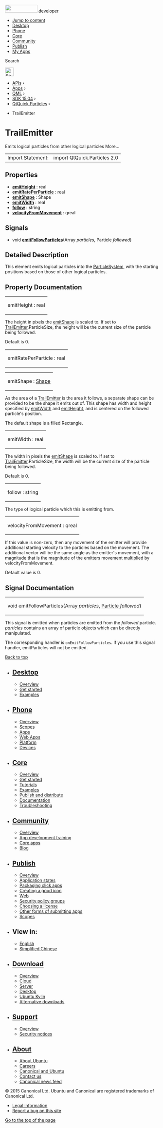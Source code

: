 <a href="https://developer.ubuntu.com/" class="logo-ubuntu"><img src="https://developer.ubuntu.com/assets/sites/ubuntu/latest/u/img/logos/logo-ubuntu-orange.svg" width="106" height="25" /> <span>developer</span></a>

-   [Jump to content](index.html#main-content)
-   [Desktop](https://developer.ubuntu.com/en/desktop/)
-   [Phone](https://developer.ubuntu.com/en/phone/)
-   [Core](https://developer.ubuntu.com/core)
-   [Community](https://developer.ubuntu.com/en/community/)
-   [Publish](https://developer.ubuntu.com/en/publish/)
-   [My Apps](https://myapps.developer.ubuntu.com/)

Search

<img src="https://developer.ubuntu.com/assets/sites/ubuntu/latest/u/img/search-white.svg" alt="Search" height="28" />

-   [APIs](../../../../index.html) ›
-   [Apps](../../../index.html) ›
-   [QML](../../index.html) ›
-   [SDK 15.04](../index.html) ›
-   [QtQuick.Particles](../QtQuick.Particles/index.html) ›

<!-- -->

-   TrailEmitter

TrailEmitter
============

<span class="subtitle"></span>
Emits logical particles from other logical particles More...

|                   |                              |
|-------------------|------------------------------|
| Import Statement: | import QtQuick.Particles 2.0 |

<span id="properties"></span>
Properties
----------

-   ****[emitHeight](index.html#emitHeight-prop)**** : real
-   ****[emitRatePerParticle](index.html#emitRatePerParticle-prop)**** : real
-   ****[emitShape](index.html#emitShape-prop)**** : Shape
-   ****[emitWidth](index.html#emitWidth-prop)**** : real
-   ****[follow](index.html#follow-prop)**** : string
-   ****[velocityFromMovement](index.html#velocityFromMovement-prop)**** : qreal

<span id="signals"></span>
Signals
-------

-   void ****[emitFollowParticles](index.html#emitFollowParticles-signal)****(Array *particles*, Particle *followed*)

<span id="details"></span>
Detailed Description
--------------------

This element emits logical particles into the [ParticleSystem](../QtQuick.Particles.ParticleSystem/index.html), with the starting positions based on those of other logical particles.

Property Documentation
----------------------

<table>
<colgroup>
<col width="100%" />
</colgroup>
<tbody>
<tr class="odd">
<td><p><span id="emitHeight-prop"></span><span class="name">emitHeight</span> : <span class="type">real</span></p></td>
</tr>
</tbody>
</table>

The height in pixels the [emitShape](index.html#emitShape-prop) is scaled to. If set to [TrailEmitter](index.html).ParticleSize, the height will be the current size of the particle being followed.

Default is 0.

<table>
<colgroup>
<col width="100%" />
</colgroup>
<tbody>
<tr class="odd">
<td><p><span id="emitRatePerParticle-prop"></span><span class="name">emitRatePerParticle</span> : <span class="type">real</span></p></td>
</tr>
</tbody>
</table>

<table>
<colgroup>
<col width="100%" />
</colgroup>
<tbody>
<tr class="odd">
<td><p><span id="emitShape-prop"></span><span class="name">emitShape</span> : <span class="type"><a href="../QtQuick.Particles.Shape/index.html">Shape</a></span></p></td>
</tr>
</tbody>
</table>

As the area of a [TrailEmitter](index.html) is the area it follows, a separate shape can be provided to be the shape it emits out of. This shape has width and height specified by [emitWidth](index.html#emitWidth-prop) and [emitHeight](index.html#emitHeight-prop), and is centered on the followed particle's position.

The default shape is a filled Rectangle.

<table>
<colgroup>
<col width="100%" />
</colgroup>
<tbody>
<tr class="odd">
<td><p><span id="emitWidth-prop"></span><span class="name">emitWidth</span> : <span class="type">real</span></p></td>
</tr>
</tbody>
</table>

The width in pixels the [emitShape](index.html#emitShape-prop) is scaled to. If set to [TrailEmitter](index.html).ParticleSize, the width will be the current size of the particle being followed.

Default is 0.

<table>
<colgroup>
<col width="100%" />
</colgroup>
<tbody>
<tr class="odd">
<td><p><span id="follow-prop"></span><span class="name">follow</span> : <span class="type">string</span></p></td>
</tr>
</tbody>
</table>

The type of logical particle which this is emitting from.

<table>
<colgroup>
<col width="100%" />
</colgroup>
<tbody>
<tr class="odd">
<td><p><span id="velocityFromMovement-prop"></span><span class="name">velocityFromMovement</span> : <span class="type">qreal</span></p></td>
</tr>
</tbody>
</table>

If this value is non-zero, then any movement of the emitter will provide additional starting velocity to the particles based on the movement. The additional vector will be the same angle as the emitter's movement, with a magnitude that is the magnitude of the emitters movement multiplied by velocityFromMovement.

Default value is 0.

Signal Documentation
--------------------

<table>
<colgroup>
<col width="100%" />
</colgroup>
<tbody>
<tr class="odd">
<td><p><span id="emitFollowParticles-signal"></span><span class="type">void</span> <span class="name">emitFollowParticles</span>(<span class="type">Array</span> <em>particles</em>, <span class="type"><a href="../QtQuick.Particles.Particle/index.html">Particle</a></span> <em>followed</em>)</p></td>
</tr>
</tbody>
</table>

This signal is emitted when particles are emitted from the *followed* particle. *particles* contains an array of particle objects which can be directly manipulated.

The corresponding handler is `onEmitFollowParticles`. If you use this signal handler, emitParticles will not be emitted.

[Back to top](index.html#)

-   [Desktop](https://developer.ubuntu.com/en/desktop/)
    ---------------------------------------------------

    -   [Overview](https://developer.ubuntu.com/en/desktop/)
    -   [Get started](http://snapcraft.io/?utm_source=developer.ubuntu.com&utm_medium=devportal&utm_term=snaps%20snapcraft%20desktop&utm_content=menu&utm_campaign=duc_snappers)
    -   [Examples](https://github.com/ubuntu/snappy-playpen)

-   [Phone](https://developer.ubuntu.com/en/phone/)
    -----------------------------------------------

    -   [Overview](https://developer.ubuntu.com/en/phone/)
    -   [Scopes](https://developer.ubuntu.com/en/phone/scopes/)
    -   [Apps](https://developer.ubuntu.com/en/phone/apps/)
    -   [Web Apps](https://developer.ubuntu.com/en/phone/web/)
    -   [Platform](https://developer.ubuntu.com/en/phone/platform/)
    -   [Devices](https://developer.ubuntu.com/en/phone/devices/)

-   [Core](https://developer.ubuntu.com/core)
    -----------------------------------------

    -   [Overview](https://developer.ubuntu.com/core)
    -   [Get started](https://developer.ubuntu.com/core/get-started)
    -   [Tutorials](https://developer.ubuntu.com/core/tutorials)
    -   [Examples](https://developer.ubuntu.com/core/examples)
    -   [Publish and distribute](https://developer.ubuntu.com/core/publish-and-distribute)
    -   [Documentation](https://developer.ubuntu.com/core/documentation)
    -   [Troubleshooting](https://developer.ubuntu.com/core/troubleshooting)

-   [Community](https://developer.ubuntu.com/en/community/)
    -------------------------------------------------------

    -   [Overview](https://developer.ubuntu.com/en/community/)
    -   [App development training](https://developer.ubuntu.com/en/community/training/)
    -   [Core apps](https://developer.ubuntu.com/en/community/core-apps/)
    -   [Blog](https://developer.ubuntu.com/en/community/blog/)

-   [Publish](https://developer.ubuntu.com/en/publish/)
    ---------------------------------------------------

    -   [Overview](https://developer.ubuntu.com/en/publish/)
    -   [Application states](https://developer.ubuntu.com/en/publish/application-states/)
    -   [Packaging click apps](https://developer.ubuntu.com/en/publish/packaging-click-apps/)
    -   [Creating a good icon](https://developer.ubuntu.com/en/publish/creating-a-good-icon/)
    -   [Web](https://developer.ubuntu.com/en/publish/web/)
    -   [Security policy groups](https://developer.ubuntu.com/en/publish/security-policy-groups/)
    -   [Choosing a license](https://developer.ubuntu.com/en/publish/choosing-a-license/)
    -   [Other forms of submitting apps](https://developer.ubuntu.com/en/publish/other-forms-of-submitting-apps/)
    -   [Scopes](https://developer.ubuntu.com/en/publish/scopes/)

-   View in:
    --------

    -   [English](index.html "Change to language: English")
    -   [Simplified Chinese](index.html "Change to language: Simplified Chinese")

-   [Download](http://ubuntu.com/download/)
    ---------------------------------------

    -   [Overview](http://ubuntu.com/download)
    -   [Cloud](http://ubuntu.com/download/cloud)
    -   [Server](http://ubuntu.com/download/server)
    -   [Desktop](http://ubuntu.com/download/desktop)
    -   [Ubuntu Kylin](http://ubuntu.com/download/ubuntu-kylin)
    -   [Alternative downloads](http://ubuntu.com/download/alternative-downloads)

-   [Support](http://ubuntu.com/support/)
    -------------------------------------

    -   [Overview](http://ubuntu.com/support)
    -   [Security notices](http://www.ubuntu.com/usn/)

-   [About](http://ubuntu.com/about/)
    ---------------------------------

    -   [About Ubuntu](http://ubuntu.com/about/about-ubuntu)
    -   [Careers](http://www.canonical.com/careers)
    -   [Canonical and Ubuntu](http://ubuntu.com/about/canonical-and-ubuntu)
    -   [Contact us](http://ubuntu.com/about/contact-us)
    -   [Canonical news feed](http://insights.ubuntu.com/feed/)

© 2015 Canonical Ltd. Ubuntu and Canonical are registered trademarks of Canonical Ltd.

-   [Legal information](http://www.ubuntu.com/legal)
-   [Report a bug on this site](https://bugs.launchpad.net/developer-ubuntu-com/)

<span class="accessibility-aid">[Go to the top of the page](index.html#)</span>
